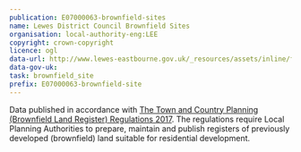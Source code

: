 ```yaml
---
publication: E07000063-brownfield-sites
name: Lewes District Council Brownfield Sites
organisation: local-authority-eng:LEE
copyright: crown-copyright
licence: ogl
data-url: http://www.lewes-eastbourne.gov.uk/_resources/assets/inline/full/0/263293.csv
data-gov-uk: 
task: brownfield_site
prefix: E07000063-brownfield-site
---
```


Data published in accordance with [The Town and Country Planning (Brownfield Land Register) Regulations 2017](http://www.legislation.gov.uk/uksi/2017/403/contents/made).
The regulations require Local Planning Authorities to prepare, maintain and publish registers of previously developed (brownfield) land suitable for residential development.

